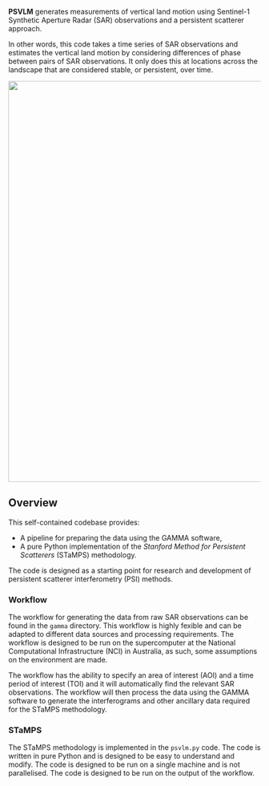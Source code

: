 **PSVLM** generates measurements of vertical land motion using Sentinel-1 Synthetic Aperture Radar (SAR) observations and a persistent scatterer approach.

In other words, this code takes a time series of SAR observations and estimates the vertical land motion by considering differences of phase between pairs of SAR observations. It only does this at locations across the landscape that are considered stable, or persistent, over time.

<img src="https://github.com/daleroberts/ps_vlm/blob/8950c9cedd7af6a360dd6c3176b950aa8fe1039b/docs/cover.png" width="800">

## Overview

This self-contained codebase provides:

- A pipeline for preparing the data using the GAMMA software, 
- A pure Python implementation of the *Stanford Method for Persistent Scatterers* (STaMPS) methodology.

The code is designed as a starting point for research and development of persistent scatterer interferometry (PSI) methods.

### Workflow

The workflow for generating the data from raw SAR observations can be found in the `gamma` directory. This workflow is highly fexible and can be adapted to different data sources and processing requirements. The workflow is designed to be run on the supercomputer at the National Computational Infrastructure (NCI) in Australia, as such, some assumptions on the environment are made.

The workflow has the ability to specify an area of interest (AOI) and a time period of interest (TOI) and it will automatically find the relevant SAR observations. The workflow will then process the data using the GAMMA software to generate the interferograms and other ancillary data required for the STaMPS methodology.

### STaMPS

The STaMPS methodology is implemented in the `psvlm.py` code. The code is written in pure Python and is designed to be easy to understand and modify. The code is designed to be run on a single machine and is not parallelised. The code is designed to be run on the output of the workflow.

